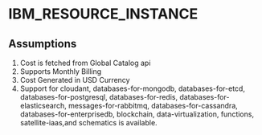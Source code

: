 # IBM_RESOURCE_INSTANCE

## Assumptions

1. Cost is fetched from Global Catalog api
3. Supports Monthly Billing
4. Cost Generated in USD Currency
4. Support for cloudant, databases-for-mongodb, databases-for-etcd, databases-for-postgresql, databases-for-redis, databases-for-elasticsearch, messages-for-rabbitmq, databases-for-cassandra, databases-for-enterprisedb, blockchain, data-virtualization, functions, satellite-iaas,and schematics is available.